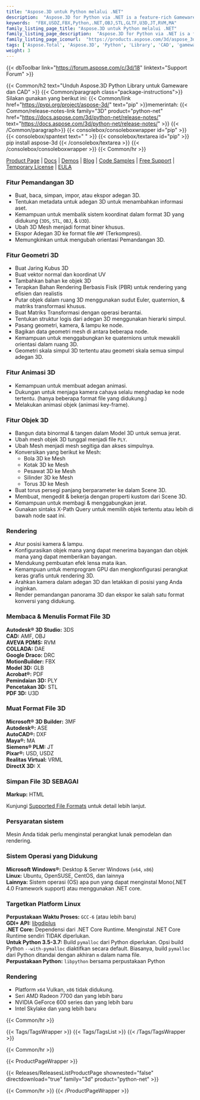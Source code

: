 ```yaml
---
title: "Aspose.3D untuk Python melalui .NET"
description:  "Aspose.3D for Python via .NET is a feature-rich Gameware and Computer-Aided-Designing (CAD) API to manipulate documents without any 3D modeling and rendering software dependencies. API supports Discreet3DS, WavefrontOBJ, FBX (ASCII, Binary), USD, USDZ, STL (ASCII, Binary), Maya(ASCII), Universal3D, Collada, glTF, GLB, PLY, DirectX, Google Draco file formats and more. Developers can create, read, convert, modify and control the substance of 3D document formats easily."
keywords:  "FBX,USDZ,FBX,Python,.NET,OBJ,STL,GLTF,U3D,JT,RVM,MA"
family_listing_page_title: "Aspose.3D untuk Python melalui .NET"
family_listing_page_description:  "Aspose.3D for Python via .NET is a feature-rich Gameware and Computer-Aided-Designing (CAD) API to manipulate documents without any 3D modeling and rendering software dependencies. API supports Discre"
family_listing_page_iconurl:  "https://products.aspose.com/3d/aspose_3d-for-python-via-net.svg"
tags: ['Aspose.Total', 'Aspose.3D', 'Python', 'Library', 'CAD', 'gameware', 'scene', 'object', 'model', 'modeling', 'render', 'VRML', 'polygon', 'linear', 'extrusion', 'viewport', 'cylinder', 'pointcloud', 'animation', 'geometry', 'format', 'file', '3DS', '3MF', 'AMF', 'ASE', 'RVM', 'DAE', 'DRC', 'DXF', 'FBX', 'gITF', 'OBJ', 'PDF', 'HTML', 'PLY', 'JT', 'STL', 'U3D', 'USD', 'USDZ', 'VRML', 'X', 'DirectX', 'Maya']
weight: 3
---
```


{{< dbToolbar link="https://forum.aspose.com/c/3d/18" linktext="Support Forum" >}}

{{< Common/h2 text="Unduh Aspose.3D Python Library untuk Gameware dan CAD"  >}}
{{< Common/paragraph class="package-instructions">}}
Silakan gunakan yang berikut ini:
{{< Common/link href="https://pypi.org/project/aspose-3d/" text="pip"  >}}memerintah:
{{< Common/release-notes-link family="3D" product="python-net" href="https://docs.aspose.com/3d/python-net/release-notes/" text="https://docs.aspose.com/3d/python-net/release-notes/"  >}}
{{< /Common/paragraph>}}
{{< consolebox/consoleboxwrapper id="pip" >}}
       {{< consolebox/spantext text=" " >}}
       {{< consolebox/textarea id="pip" >}} pip install aspose-3d {{< /consolebox/textarea >}}
{{< /consolebox/consoleboxwrapper >}}
{{< Common/hr >}}

[Product Page](https://products.aspose.com/3d/python-net/) | [Docs](https://docs.aspose.com/3d/python-net/) | [Demos](https://products.aspose.app/3d/family/) | [Blog](https://blog.aspose.com/categories/aspose.3d-product-family/) | [Code Samples](https://github.com/aspose-3d/Aspose.3D-for-Python-via-.NET) | [Free Support](https://forum.aspose.com/c/3d/18) | [Temporary License](https://purchase.aspose.com/temporary-license) | [EULA](https://about.aspose.com/legal/eula/)

### Fitur Pemandangan 3D

- Buat, baca, simpan, impor, atau ekspor adegan 3D.
- Tentukan metadata untuk adegan 3D untuk menambahkan informasi aset.
- Kemampuan untuk membalik sistem koordinat dalam format 3D yang didukung (`3DS`, `STL`, `OBJ`, & `U3D`).
- Ubah 3D Mesh menjadi format biner khusus.
- Ekspor Adegan 3D ke format file `AMF` (Terkompresi).
- Memungkinkan untuk mengubah orientasi Pemandangan 3D.

### Fitur Geometri 3D

- Buat Jaring Kubus 3D
- Buat vektor normal dan koordinat UV
- Tambahkan bahan ke objek 3D
- Terapkan Bahan Rendering Berbasis Fisik (PBR) untuk rendering yang efisien dan realistis
- Putar objek dalam ruang 3D menggunakan sudut Euler, quaternion, & matriks transformasi khusus.
- Buat Matriks Transformasi dengan operasi berantai.
- Tentukan struktur logis dari adegan 3D menggunakan hierarki simpul.
- Pasang geometri, kamera, & lampu ke node.
- Bagikan data geometri mesh di antara beberapa node.
- Kemampuan untuk menggabungkan ke quaternions untuk mewakili orientasi dalam ruang 3D.
- Geometri skala simpul 3D tertentu atau geometri skala semua simpul adegan 3D.

### Fitur Animasi 3D

- Kemampuan untuk membuat adegan animasi.
- Dukungan untuk menjaga kamera cahaya selalu menghadap ke node tertentu. (hanya beberapa format file yang didukung.)
- Melakukan animasi objek (animasi key-frame).

### Fitur Objek 3D

- Bangun data binormal & tangen dalam Model 3D untuk semua jerat.
- Ubah mesh objek 3D tunggal menjadi file `PLY`.
- Ubah Mesh menjadi mesh segitiga dan akses simpulnya.
- Konversikan yang berikut ke Mesh:
  - Bola 3D ke Mesh
  - Kotak 3D ke Mesh
  - Pesawat 3D ke Mesh
  - Silinder 3D ke Mesh
  - Torus 3D ke Mesh
- Buat torus persegi panjang berparameter ke dalam Scene 3D.
- Membuat, mengedit & bekerja dengan properti kustom dari Scene 3D.
- Kemampuan untuk membagi & menggabungkan jerat.
- Gunakan sintaks X-Path Query untuk memilih objek tertentu atau lebih di bawah node saat ini.

### Rendering

- Atur posisi kamera & lampu.
- Konfigurasikan objek mana yang dapat menerima bayangan dan objek mana yang dapat memberikan bayangan.
- Mendukung pembuatan efek lensa mata ikan.
- Kemampuan untuk memprogram GPU dan mengkonfigurasi perangkat keras grafis untuk rendering 3D.
- Arahkan kamera dalam adegan 3D dan letakkan di posisi yang Anda inginkan.
- Render pemandangan panorama 3D dan ekspor ke salah satu format konversi yang didukung.

### Membaca & Menulis Format File 3D

**Autodesk® 3D Studio:** 3DS\
**CAD:** AMF, OBJ\
**AVEVA PDMS:** RVM\
**COLLADA:** DAE\
**Google Draco:** DRC\
**MotionBuilder:** FBX\
**Model 3D:** GLB\
**Acrobat®:** PDF\
**Pemindaian 3D:** PLY\
**Pencetakan 3D:** STL\
**PDF 3D:** U3D

### Muat Format File 3D

**Microsoft® 3D Builder:** 3MF\
**Autodesk®:** ASE\
**AutoCAD®:** DXF\
**Maya®:** MA\
**Siemens® PLM:** JT\
**Pixar®:** USD, USDZ\
**Realitas Virtual:** VRML\
**DirectX 3D:** X

### Simpan File 3D SEBAGAI

**Markup:** HTML

Kunjungi [Supported File Formats](https://docs.aspose.com/3d/python-net/supported-file-formats/) untuk detail lebih lanjut.

### Persyaratan sistem

Mesin Anda tidak perlu menginstal perangkat lunak pemodelan dan rendering.

### Sistem Operasi yang Didukung

**Microsoft Windows®:** Desktop & Server Windows (`x64`, `x86`)\
**Linux:** Ubuntu, OpenSUSE, CentOS, dan lainnya\
**Lainnya:** Sistem operasi (OS) apa pun yang dapat menginstal Mono(.NET 4.0 Framework support) atau menggunakan .NET core.

### Targetkan Platform Linux

**Perpustakaan Waktu Proses:** `GCC-6` (atau lebih baru)\
**GDI+ API:** [libgdiplus](https://github.com/mono/libgdiplus)\
**.NET Core:** Dependensi dari .NET Core Runtime. Menginstal .NET Core Runtime sendiri TIDAK diperlukan.\
**Untuk Python 3.5-3.7:** Build `pymalloc` dari Python diperlukan. Opsi build Python `--with-pymalloc` diaktifkan secara default. Biasanya, build `pymalloc` dari Python ditandai dengan akhiran `m` dalam nama file.\
**Perpustakaan Python:** `libpython` bersama perpustakaan Python

### Rendering

- Platform `x64` Vulkan, `x86` tidak didukung.
- Seri AMD Radeon 7700 dan yang lebih baru
- NVIDIA GeForce 600 series dan yang lebih baru
- Intel Skylake dan yang lebih baru

{{< Common/hr >}}

{{< Tags/TagsWrapper >}}
 {{< Tags/TagsList >}}
{{< /Tags/TagsWrapper >}}

{{< Common/hr >}}

{{< ProductPageWrapper >}}
<!-- ReleasesListProductPage-->
   {{< Releases/ReleasesListProductPage shownested="false"  directdownload="true" family="3d" product="python-net" >}}
<!-- /ReleasesListProductPage-->
{{< Common/hr >}}
{{< /ProductPageWrapper >}}


